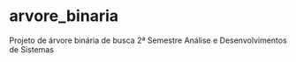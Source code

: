 # arvore_binaria
Projeto de árvore binária de busca 
2ª Semestre Análise e Desenvolvimentos de Sistemas
